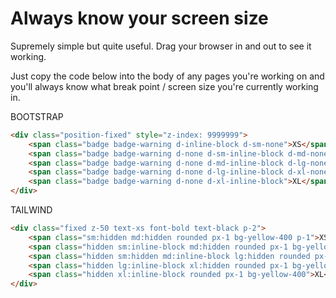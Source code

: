 # Always know your screen size
Supremely simple but quite useful. Drag your browser in and out to see it working.

Just copy the code below into the body of any pages you're working on and you'll always know what break point / screen size you're currently working in.

BOOTSTRAP

```html
<div class="position-fixed" style="z-index: 9999999">
    <span class="badge badge-warning d-inline-block d-sm-none">XS</span>
    <span class="badge badge-warning d-none d-sm-inline-block d-md-none">SM</span>
    <span class="badge badge-warning d-none d-md-inline-block d-lg-none">MD</span>
    <span class="badge badge-warning d-none d-lg-inline-block d-xl-none">LG</span>
    <span class="badge badge-warning d-none d-xl-inline-block">XL</span>
</div>
```

TAILWIND

```html
<div class="fixed z-50 text-xs font-bold text-black p-2">
    <span class="sm:hidden md:hidden rounded px-1 bg-yellow-400 p-1">XS</span>
    <span class="hidden sm:inline-block md:hidden rounded px-1 bg-yellow-400">SM</span>
    <span class="hidden sm:hidden md:inline-block lg:hidden rounded px-1 bg-yellow-400">MD</span>
    <span class="hidden lg:inline-block xl:hidden rounded px-1 bg-yellow-400">LG</span>
    <span class="hidden xl:inline-block rounded px-1 bg-yellow-400">XL</span>
</div>
```
